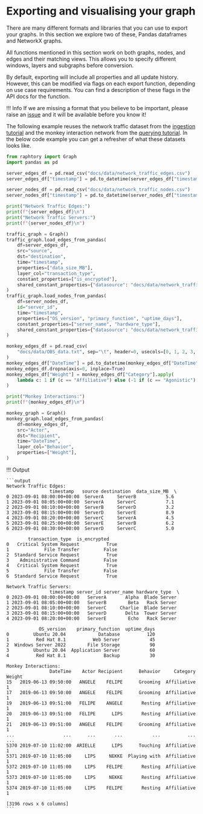 # Exporting and visualising your graph

There are many different formats and libraries that you can use to export your graphs. In this section we explore two of these, Pandas dataframes and NetworkX graphs.

All functions mentioned in this section work on both graphs, nodes, and edges and their matching views. This allows you to specify different windows, layers and subgraphs before conversion. 

By default, exporting will include all properties and all update history. However, this can be modified via flags on each export function, depending on use case requirements. You can find a description of these flags in the API docs for the function.

!!! Info
    If we are missing a format that you believe to be important, please raise an [issue](https://github.com/Pometry/Raphtory/issues) and it will be available before you know it!

The following example reuses the network traffic dataset from the [ingestion tutorial](../ingestion/3_dataframes.md) and the monkey interaction network from the [querying tutorial](../querying/1_intro.md). In the below code example you can get a refresher of what these datasets looks like. 

```python
from raphtory import Graph
import pandas as pd

server_edges_df = pd.read_csv("docs/data/network_traffic_edges.csv")
server_edges_df["timestamp"] = pd.to_datetime(server_edges_df["timestamp"])

server_nodes_df = pd.read_csv("docs/data/network_traffic_nodes.csv")
server_nodes_df["timestamp"] = pd.to_datetime(server_nodes_df["timestamp"])

print("Network Traffic Edges:")
print(f"{server_edges_df}\n")
print("Network Traffic Servers:")
print(f"{server_nodes_df}\n")

traffic_graph = Graph()
traffic_graph.load_edges_from_pandas(
    df=server_edges_df,
    src="source",
    dst="destination",
    time="timestamp",
    properties=["data_size_MB"],
    layer_col="transaction_type",
    constant_properties=["is_encrypted"],
    shared_constant_properties={"datasource": "docs/data/network_traffic_edges.csv"},
)
traffic_graph.load_nodes_from_pandas(
    df=server_nodes_df,
    id="server_id",
    time="timestamp",
    properties=["OS_version", "primary_function", "uptime_days"],
    constant_properties=["server_name", "hardware_type"],
    shared_constant_properties={"datasource": "docs/data/network_traffic_edges.csv"},
)

monkey_edges_df = pd.read_csv(
    "docs/data/OBS_data.txt", sep="\t", header=0, usecols=[0, 1, 2, 3, 4], parse_dates=[0]
)
monkey_edges_df["DateTime"] = pd.to_datetime(monkey_edges_df["DateTime"])
monkey_edges_df.dropna(axis=0, inplace=True)
monkey_edges_df["Weight"] = monkey_edges_df["Category"].apply(
    lambda c: 1 if (c == "Affiliative") else (-1 if (c == "Agonistic") else 0)
)

print("Monkey Interactions:")
print(f"{monkey_edges_df}\n")

monkey_graph = Graph()
monkey_graph.load_edges_from_pandas(
    df=monkey_edges_df,
    src="Actor",
    dst="Recipient",
    time="DateTime",
    layer_col="Behavior",
    properties=["Weight"],
)
```

!!! Output

    ```output
    Network Traffic Edges:
                    timestamp   source destination  data_size_MB  \
    0 2023-09-01 08:00:00+00:00  ServerA     ServerB           5.6   
    1 2023-09-01 08:05:00+00:00  ServerA     ServerC           7.1   
    2 2023-09-01 08:10:00+00:00  ServerB     ServerD           3.2   
    3 2023-09-01 08:15:00+00:00  ServerD     ServerE           8.9   
    4 2023-09-01 08:20:00+00:00  ServerC     ServerA           4.5   
    5 2023-09-01 08:25:00+00:00  ServerE     ServerB           6.2   
    6 2023-09-01 08:30:00+00:00  ServerD     ServerC           5.0   

            transaction_type  is_encrypted  
    0   Critical System Request          True  
    1             File Transfer         False  
    2  Standard Service Request          True  
    3    Administrative Command         False  
    4   Critical System Request          True  
    5             File Transfer         False  
    6  Standard Service Request          True  

    Network Traffic Servers:
                    timestamp server_id server_name hardware_type  \
    0 2023-09-01 08:00:00+00:00   ServerA       Alpha  Blade Server   
    1 2023-09-01 08:05:00+00:00   ServerB        Beta   Rack Server   
    2 2023-09-01 08:10:00+00:00   ServerC     Charlie  Blade Server   
    3 2023-09-01 08:15:00+00:00   ServerD       Delta  Tower Server   
    4 2023-09-01 08:20:00+00:00   ServerE        Echo   Rack Server   

                OS_version    primary_function  uptime_days  
    0         Ubuntu 20.04            Database          120  
    1          Red Hat 8.1          Web Server           45  
    2  Windows Server 2022        File Storage           90  
    3         Ubuntu 20.04  Application Server           60  
    4          Red Hat 8.1              Backup           30  

    Monkey Interactions:
                    DateTime    Actor Recipient      Behavior     Category  Weight
    15   2019-06-13 09:50:00   ANGELE    FELIPE      Grooming  Affiliative       1
    17   2019-06-13 09:50:00   ANGELE    FELIPE      Grooming  Affiliative       1
    19   2019-06-13 09:51:00   FELIPE    ANGELE       Resting  Affiliative       1
    20   2019-06-13 09:51:00   FELIPE      LIPS       Resting  Affiliative       1
    21   2019-06-13 09:51:00   ANGELE    FELIPE      Grooming  Affiliative       1
    ...                  ...      ...       ...           ...          ...     ...
    5370 2019-07-10 11:02:00  ARIELLE      LIPS      Touching  Affiliative       1
    5371 2019-07-10 11:05:00     LIPS     NEKKE  Playing with  Affiliative       1
    5372 2019-07-10 11:05:00     LIPS    FELIPE       Resting  Affiliative       1
    5373 2019-07-10 11:05:00     LIPS     NEKKE       Resting  Affiliative       1
    5374 2019-07-10 11:05:00     LIPS    FELIPE       Resting  Affiliative       1

    [3196 rows x 6 columns]
    ```
